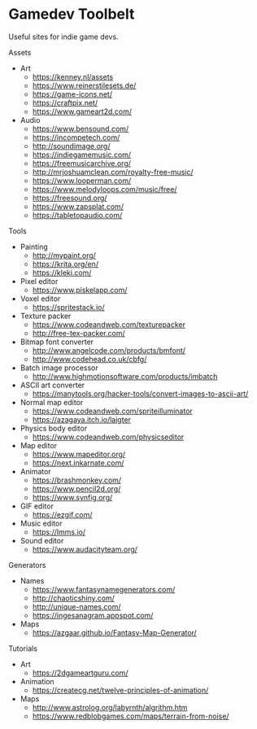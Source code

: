 # Gamedev Toolbelt

Useful sites for indie game devs.

Assets

* Art
  * https://kenney.nl/assets
  * https://www.reinerstilesets.de/
  * https://game-icons.net/
  * https://craftpix.net/
  * https://www.gameart2d.com/
* Audio
  * https://www.bensound.com/
  * https://incompetech.com/
  * http://soundimage.org/
  * https://indiegamemusic.com/
  * https://freemusicarchive.org/
  * http://mrjoshuamclean.com/royalty-free-music/
  * https://www.looperman.com/
  * https://www.melodyloops.com/music/free/
  * https://freesound.org/
  * https://www.zapsplat.com/
  * https://tabletopaudio.com/

Tools

* Painting
  * http://mypaint.org/
  * https://krita.org/en/
  * https://kleki.com/
* Pixel editor
  * https://www.piskelapp.com/
* Voxel editor
  * https://spritestack.io/
* Texture packer
  * https://www.codeandweb.com/texturepacker
  * http://free-tex-packer.com/
* Bitmap font converter
  * http://www.angelcode.com/products/bmfont/
  * http://www.codehead.co.uk/cbfg/
* Batch image processor
  * http://www.highmotionsoftware.com/products/imbatch
* ASCII art converter
  * https://manytools.org/hacker-tools/convert-images-to-ascii-art/
* Normal map editor
  * https://www.codeandweb.com/spriteilluminator
  * https://azagaya.itch.io/laigter
* Physics body editor
  * https://www.codeandweb.com/physicseditor
* Map editor
  * https://www.mapeditor.org/
  * https://next.inkarnate.com/
* Animator
  * https://brashmonkey.com/
  * https://www.pencil2d.org/
  * https://www.synfig.org/
* GIF editor
  * https://ezgif.com/
* Music editor
  * https://lmms.io/
* Sound editor
  * https://www.audacityteam.org/

Generators

* Names
  * https://www.fantasynamegenerators.com/
  * http://chaoticshiny.com/
  * http://unique-names.com/
  * https://ingesanagram.appspot.com/
* Maps
  * https://azgaar.github.io/Fantasy-Map-Generator/

Tutorials

* Art
  * https://2dgameartguru.com/
* Animation
  * https://createcg.net/twelve-principles-of-animation/
* Maps
  * http://www.astrolog.org/labyrnth/algrithm.htm
  * https://www.redblobgames.com/maps/terrain-from-noise/

